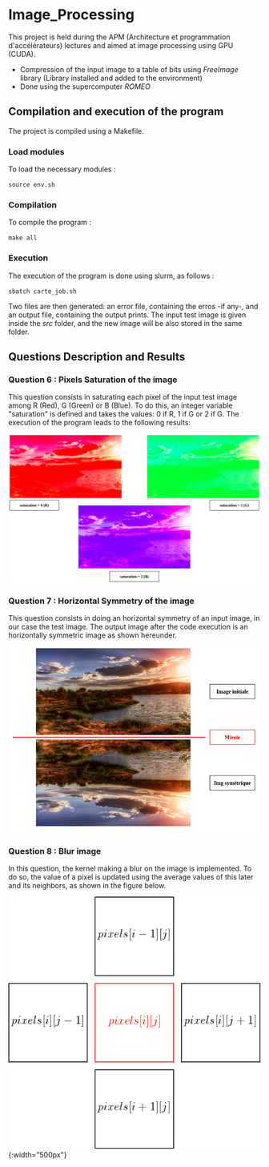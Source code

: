 # Image_Processing
This project is held during the APM (Architecture et programmation d'accélérateurs) lectures and aimed at image processing using GPU (CUDA). 

- Compression of the input image to a table of bits using *FreeImage* library (Library installed and added to the environment)
- Done using the supercomputer *ROMEO*


## Compilation and execution of the program

The project is compiled using a Makefile. 

### Load modules

To load the necessary modules :

	source env.sh
	
### Compilation

To compile the program :

	make all
	
### Execution

The execution of the program is done using slurm, as follows :

	sbatch carte_job.sh

Two files are then generated: an error file, containing the erros -if any-, and an output file, containing the output prints. The input test image is given inside the *src* folder, and the new image will be also stored in the same folder.


## Questions Description and Results

### Question 6 : Pixels Saturation of the image

This question consists in saturating each pixel of the input test image among R (Red), G (Green) or B (Blue). To do this, an integer variable "saturation" is defined and takes the values: 0 if R, 1 if G or 2 if G. The execution of the program leads to the following results:

![Results](pics/saturation.png)

### Question 7 : Horizontal Symmetry of the image

This question consists in doing an horizontal symmetry of an input image, in our case the test image. The output image after the code execution is an horizontally symmetric image as shown hereunder.

![Results](pics/symetrie_horizontale.png)

### Question 8 : Blur image

In this question, the kernel making a blur on the image is implemented. To do so, the value of a pixel is updated using the average values of this later and its neighbors, as shown in the figure below.

![Results](pics/pixels_vois.png){:width="500px"}



